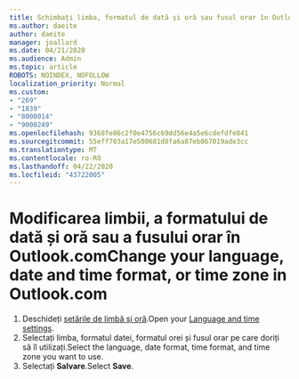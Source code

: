 ```yaml
---
title: Schimbați limba, formatul de dată și oră sau fusul orar în Outlook.com
ms.author: daeite
author: daeite
manager: joallard
ms.date: 04/21/2020
ms.audience: Admin
ms.topic: article
ROBOTS: NOINDEX, NOFOLLOW
localization_priority: Normal
ms.custom:
- "269"
- "1839"
- "8000014"
- "9000249"
ms.openlocfilehash: 9368fe86c2f0e4756c69dd56e4a5e6cdefdfe841
ms.sourcegitcommit: 55eff703a17e500681d8fa6a87eb067019ade3cc
ms.translationtype: MT
ms.contentlocale: ro-RO
ms.lasthandoff: 04/22/2020
ms.locfileid: "43722005"
---
```

# <a name="change-your-language-date-and-time-format-or-time-zone-in-outlookcom"></a><span data-ttu-id="b38cf-102">Modificarea limbii, a formatului de dată și oră sau a fusului orar în Outlook.com</span><span class="sxs-lookup"><span data-stu-id="b38cf-102">Change your language, date and time format, or time zone in Outlook.com</span></span>

1. <span data-ttu-id="b38cf-103">Deschideți [setările de limbă și oră](https://go.microsoft.com/fwlink/?linkid=2085505).</span><span class="sxs-lookup"><span data-stu-id="b38cf-103">Open your [Language and time settings](https://go.microsoft.com/fwlink/?linkid=2085505).</span></span>
1. <span data-ttu-id="b38cf-104">Selectați limba, formatul datei, formatul orei și fusul orar pe care doriți să îl utilizați.</span><span class="sxs-lookup"><span data-stu-id="b38cf-104">Select the language, date format, time format, and time zone you want to use.</span></span>
1. <span data-ttu-id="b38cf-105">Selectați **Salvare**.</span><span class="sxs-lookup"><span data-stu-id="b38cf-105">Select **Save**.</span></span>